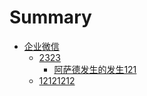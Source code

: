 # Summary

* [企业微信](README.md)
  * [2323](2323.md)
    * [阿萨德发生的发生121](2323/a-sa-de-fa-sheng-de-fa-sheng-121.md)
  * [12121212](12121212.md)

